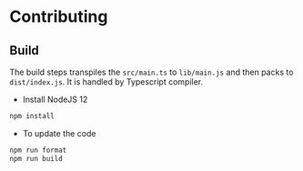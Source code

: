 # Contributing

## Build

The build steps transpiles the `src/main.ts` to `lib/main.js` and then packs to `dist/index.js`. It is handled by Typescript compiler.

- Install NodeJS 12

```bash
npm install
```

- To update the code

```bash
npm run format
npm run build
```
